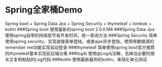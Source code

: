 # Spring全家桶Demo
Spring boot + Spring Data Jpa + Spring Security + thymeleaf + lombok + kotlin
###Spring boot
使用最新的spring boot 2.0.0.M6
###Spring Data Jpa
使用spring自带的持续层节省开发时间，统一查询方法
###Spring Security
简单使用spring security，实现直接表单登陆，或者ajax异步登陆，使用带数据源的remember me功能实现自动登录
###thymeleaf
简单使用spring boot官方推荐的thymeleaf基本实现前后端分离
###log4j
使用@Log4j注解，去掉没必要的很长又复制粘贴的Log代码
###kotlin
使用最新最热的kotlin，来简化单元测试
